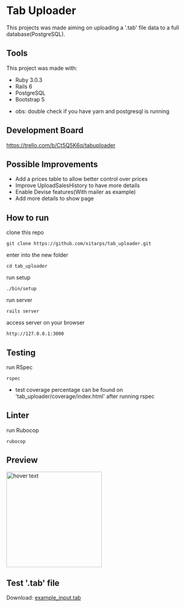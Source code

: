 # Tab Uploader

This projects was made aiming on uploading a '.tab' file data to a full database(PostgreSQL).

## Tools
This project was made with:

 - Ruby 3.0.3
 - Rails 6
 - PostgreSQL
 - Bootstrap 5

 * obs: double check if you have yarn and postgresql is running

## Development Board

https://trello.com/b/Ct5Q5K6q/tabuploader

## Possible Improvements

 - Add a prices table to allow better control over prices
 - Improve UploadSalesHistory to have more details
 - Enable Devise features(With mailer as example)
 - Add more details to show page

## How to run

clone this repo
```
git clone https://github.com/xitarps/tab_uploader.git
```

enter into the new folder
```
cd tab_uploader
```

run setup
```
./bin/setup
```

run server
```
rails server
```

access server on your browser
```
http://127.0.0.1:3000
```

## Testing

run RSpec
```
rspec
```

- test coverage percentage can be found on 'tab_uploader/coverage/index.html' after running rspec


## Linter

run Rubocop
```
rubocop
```

## Preview

<img src="./github/images/tab_uploader.gif" width="250" title="hover text">


## Test '.tab' file

Download:
<a href="https://github.com/xitarps/tab_uploader/tree/main/github/tab_file/example_input.tab">example_input.tab</a>